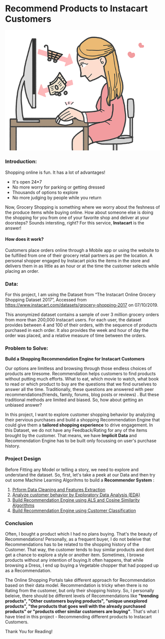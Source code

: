 # Recommend Products to Instacart Customers
![shop](Images/shop-1298480_640.png)

### Introduction:
Shopping online is fun. It has a lot of advantages! 
* It's open 24*7
* No more worry for parking or getting dressed
* Thousands of options to explore
* No more judging by people while you return

Now, Grocery Shopping is something where we worry about the feshness of the produce items while buying online. How about someone else is doing the shopping for you from one of your favorite shop and deliver at your doorsteps? Sounds intersting, right?  For this service, **Instacart** is the answer!

#### How does it work? 

Customers place orders online through a Mobile app or using the website to be fulfilled from one of their grocery retail partners as per the location. A personal shopper engaged by Instacart picks the items in the store and delivers them in as little as an hour or at the time the customer selects while placing an order.

### Data:
For this project, I am using the Dataset from “The Instacart Online Grocery Shopping Dataset 2017”, Accessed from https://www.instacart.com/datasets/grocery-shopping-2017 on 07/10/2019. 

This anonymized dataset contains a sample of over 3 million grocery orders from more than 200,000 Instacart users. For each user, the dataset provides between 4 and 100 of their orders, with the sequence of products purchased in each order. It also provides the week and hour of day the order was placed, and a relative measure of time between the orders.

### Problem to Solve:
**Build a Shopping Recommendation Engine for Instacart Customers**

Our options are limitless and browsing through those endless choices of products are tiresome. Recommendation helps customers to find products without putting much efforts. 
What to eat, which movie to watch, what book to read or which product to buy are the questions that we find ourselves to answer all the time. Traditionally, these questions are answered with peer recommendations(friends, family, forums, blog posts or reviews) . But these traditional methods are limited and biased. So, how about getting an unbiased answer?

In this project, I want to explore customer shopping behavior by analyzing their pervious purchases and build a shopping Recommendation Engine that could give them a **tailored shopping experience** to drive engagement. In this Dataset, we do not have any Feedback/Rating for any of the items brought by the customer. That means, we have **Implicit Data** and Recommendation Engine has to be built only focussing on user's purchase history. 

### Project Design
Before Fitting any Model or telling a story, we need to explore and understand the dataset. So, first, let's take a peek at our Data and then try out some Machine Learning Algorihms to build a **Recommender System** :
1. [Prform Data Cleaning and Features Extraction](https://github.com/Oindrila-Sen/Springboard/blob/master/Capstone2/Instacart/Instacart_Analysis.ipynb)
2. [Analyze customer behavior by Exploratory Data Analysis (EDA)](https://github.com/Oindrila-Sen/Springboard/blob/master/Capstone2/Instacart/Instacart_EDA.ipynb)
3. [Build Recommendation Engine using ALS and Cosine Similarity Algorithms](https://github.com/Oindrila-Sen/Springboard/blob/master/Capstone2/Instacart/Instacart_Recommend_1.ipynb)
4. [Build Recommendation Engine using Customer Classification](https://github.com/Oindrila-Sen/Springboard/blob/master/Capstone2/Instacart/Instacart_Recommend_2.ipynb)

### Conclusion
Often, I bought a product which I had no plans buying. That's the beauty of Recommendations!
Personally, as a frequent buyer, I do not beleive that Recommendations has to be related to the shopping history of the Customer. That way, the customer tends to buy similar products and dont get a chance to explore a style or another item. Sometimes, I browse products without any intention of buying.It often happens, that while browsing a Dress, I end up buying a Vegetable chopper that had popped up as a Recommendation.

The Online Shopping Portals take different approach for Recommendation based on their data model. Recommendation is tricky when there is no Rating from the customer, but only their shopping history. So, I personally beleive, there should be different levels of Recommendations like **"trending products", "Other customers buying products", "unique unexplored products", "the products that goes well with the already purchased products" or "products other similar customers are buying"**. 
That's what I have tried in this project - Recommending different products to Instacart Customers.

Thank You for Reading!

